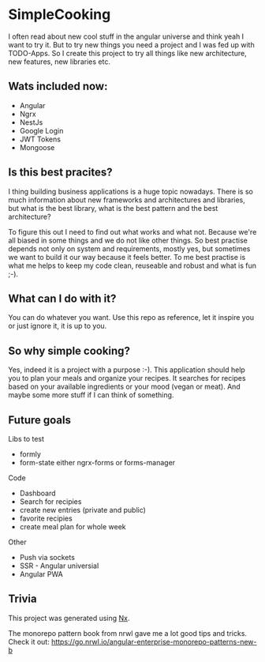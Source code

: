 # SimpleCooking

I often read about new cool stuff in the angular universe and think yeah I want to try it. But to try new things you need a project and I was fed up with TODO-Apps. So I create this project to try all things like new architecture, new features, new libraries etc.

## Wats included now:

* Angular
* Ngrx
* NestJs
* Google Login
* JWT Tokens
* Mongoose

## Is this best pracites?

I thing building business applications is a huge topic nowadays. There is so much information about new frameworks and architectures and libraries, but what is the best library, what is the best pattern and the best architecture?

To figure this out I need to find out what works and what not. Because we're all biased in some things and we do not like other things. So best practise depends not only on system and requirements, mostly yes, but sometimes we want to build it our way because it feels better. To me best practise is what me helps to keep my code clean, reuseable and robust and what is fun ;-).

## What can I do with it?

You can do whatever you want. Use this repo as reference, let it inspire you or just ignore it, it is up to you.

## So why simple cooking?

Yes, indeed it is a project with a purpose :-). This application should help you to plan your meals and organize your recipes. It searches for recipes based on your available ingredients or your mood (vegan or meat). And maybe some more stuff if I can think of something.

## Future goals

Libs to test

* formly
* form-state either ngrx-forms or forms-manager

Code

* Dashboard
* Search for recipies
* create new entries (private and public)
* favorite recipies
* create meal plan for whole week

Other

* Push via sockets
* SSR - Angular universial
* Angular PWA

## Trivia

This project was generated using [Nx](https://nx.dev).

The monorepo pattern book from nrwl gave me a lot good tips and tricks. Check it out: https://go.nrwl.io/angular-enterprise-monorepo-patterns-new-b